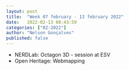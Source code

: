 ```yaml
---
layout: post
title:  "Week 07 february - 13 february 2022"
date:   2022-02-13 08:43:59
categories: ["02-2022"]
author: "Nelson Gonçalves"
published: false
---
```


* NERDLab: Octagon 3D - session at ESV
* Open Heritage: Webmapping 
